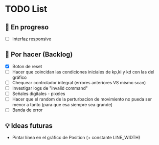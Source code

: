 # TODO List

## 🔧 En progreso
- [ ] Interfaz responsive

## 📌 Por hacer (Backlog)
- [X] Boton de reset
- [ ] Hacer que coincidan las condiciones iniciales de kp,ki y kd con las del gráfico
- [ ] Chequear controlador integral (errores anteriores VS mismo scan)
- [ ] Investigar logs de "invalid command"
- [ ] Señales digitales - pixeles
- [ ] Hacer que el random de la perturbacion de movimiento no pueda ser menor a tanto (para que esa siempre sea grande)
- [ ] Banda de error

## 💡 Ideas futuras
- Pintar línea en el gráfico de Position (+ constante LINE_WIDTH)